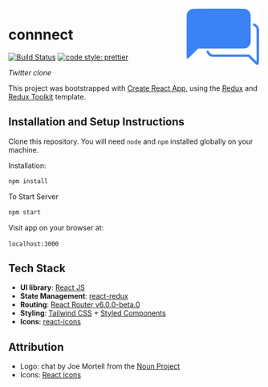 <img src="src/assets/logo.svg" height="120px" align="right"/>

# connnect

[![Build Status](https://api.netlify.com/api/v1/badges/0f2a5283-8037-4fa9-a51f-834e88187d9b/deploy-status)](https://app.netlify.com/sites/connnect/deploys) [![code style: prettier](https://img.shields.io/badge/code_style-prettier-ff69b4.svg)](https://github.com/prettier/prettier)

_Twitter clone_

This project was bootstrapped with [Create React App](https://github.com/facebook/create-react-app), using the [Redux](https://redux.js.org/) and [Redux Toolkit](https://redux-toolkit.js.org/) template.

## Installation and Setup Instructions

Clone this repository. You will need `node` and `npm` installed globally on your machine.

Installation:

```bash
npm install
```

To Start Server

```bash
npm start
```

Visit app on your browser at:

`localhost:3000`

## Tech Stack

- **UI library**: [React JS](https://reactjs.org/)
- **State Management**: [react-redux]()
- **Routing**: [React Router v6.0.0-beta.0](https://github.com/ReactTraining/react-router/releases/tag/v6.0.0-beta.0)
- **Styling**: [Tailwind CSS](https://tailwindcss.com/) + [Styled Components](https://styled-components.com/)
- **Icons**: [react-icons](https://react-icons.github.io/react-icons)

## Attribution

- Logo: chat by Joe Mortell from the [Noun Project](https://thenounproject.com)
- Icons: [React icons](https://react-icons.github.io/react-icons/)
